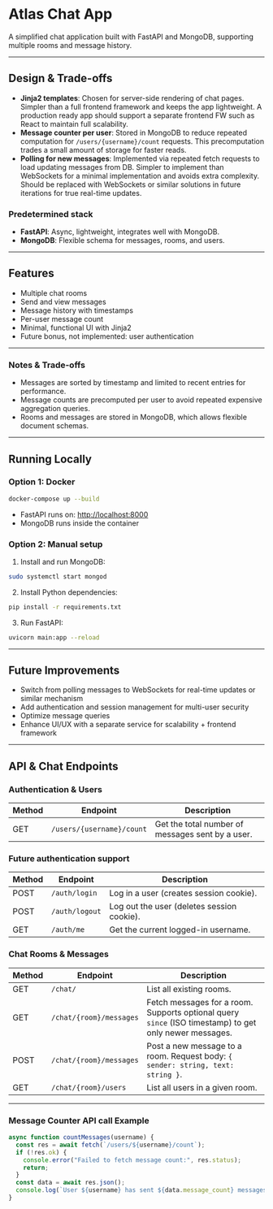 
# Atlas Chat App

A simplified chat application built with FastAPI and MongoDB, supporting multiple rooms and message history.

---

## Design & Trade-offs

- **Jinja2 templates**: Chosen for server-side rendering of chat pages. Simpler than a full frontend framework and keeps the app lightweight. A production ready app should support a separate frontend FW such as React to maintain full scalability.
- **Message counter per user**: Stored in MongoDB to reduce repeated computation for `/users/{username}/count` requests. This precomputation trades a small amount of storage for faster reads.
- **Polling for new messages**: Implemented via repeated fetch requests to load updating messages from DB. Simpler to implement than WebSockets for a minimal implementation and avoids extra complexity. Should be replaced with WebSockets or similar solutions in future iterations for true real-time updates.

### Predetermined stack

- **FastAPI**: Async, lightweight, integrates well with MongoDB.
- **MongoDB**: Flexible schema for messages, rooms, and users.

---

## Features

- Multiple chat rooms
- Send and view messages
- Message history with timestamps
- Per-user message count
- Minimal, functional UI with Jinja2
- Future bonus, not implemented: user authentication 

---

### Notes & Trade-offs

* Messages are sorted by timestamp and limited to recent entries for performance.
* Message counts are precomputed per user to avoid repeated expensive aggregation queries.
* Rooms and messages are stored in MongoDB, which allows flexible document schemas.

---

## Running Locally

### Option 1: Docker

```bash
docker-compose up --build
```

* FastAPI runs on: [http://localhost:8000](http://localhost:8000)
* MongoDB runs inside the container

### Option 2: Manual setup

1. Install and run MongoDB:

```bash
sudo systemctl start mongod
```

2. Install Python dependencies:

```bash
pip install -r requirements.txt
```

3. Run FastAPI:

```bash
uvicorn main:app --reload
```

---

## Future Improvements

* Switch from polling messages to WebSockets for real-time updates or similar mechanism
* Add authentication and session management for multi-user security
* Optimize message queries
* Enhance UI/UX with a separate service for scalability + frontend framework

---

## API & Chat Endpoints

### Authentication & Users

| Method | Endpoint                  | Description                                      |
| ------ | ------------------------- | ------------------------------------------------ |
| GET    | `/users/{username}/count` | Get the total number of messages sent by a user. |

### Future authentication support 

| Method | Endpoint                  | Description                                      |
| ------ | ------------------------- | ------------------------------------------------ |
| POST   | `/auth/login`             | Log in a user (creates session cookie).          |
| POST   | `/auth/logout`            | Log out the user (deletes session cookie).       |
| GET    | `/auth/me`                | Get the current logged-in username.              |

### Chat Rooms & Messages

| Method | Endpoint                | Description                                                                                            |
| ------ | ----------------------- | ------------------------------------------------------------------------------------------------------ |
| GET    | `/chat/`                | List all existing rooms.                                                                               |
| GET    | `/chat/{room}/messages` | Fetch messages for a room. Supports optional query `since` (ISO timestamp) to get only newer messages. |
| POST   | `/chat/{room}/messages` | Post a new message to a room. Request body: `{ sender: string, text: string }`.                        |
| GET    | `/chat/{room}/users`    | List all users in a given room.                                                                        |

---

### Message Counter API call Example

```javascript
async function countMessages(username) {
  const res = await fetch(`/users/${username}/count`);
  if (!res.ok) {
    console.error("Failed to fetch message count:", res.status);
    return;
  }
  const data = await res.json();
  console.log(`User ${username} has sent ${data.message_count} messages`);
}
```


